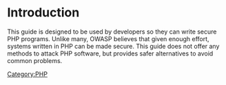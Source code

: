 # Introduction

This guide is designed to be used by developers so they can write secure
PHP programs. Unlike many, OWASP believes that given enough effort,
systems written in PHP can be made secure. This guide does not offer any
methods to attack PHP software, but provides safer alternatives to avoid
common problems.

[Category:PHP](Category:PHP "wikilink")